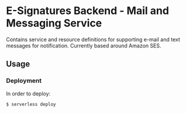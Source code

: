 # E-Signatures Backend - Mail and Messaging Service

Contains service and resource definitions for supporting e-mail and text messages for notification. Currently based around Amazon SES.

## Usage

### Deployment

In order to deploy:

```
$ serverless deploy
```

